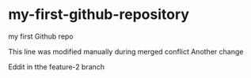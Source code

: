 # my-first-github-repository
my first Github repo

This line was modified manually during merged conflict
Another change

Eddit in tthe feature-2 branch